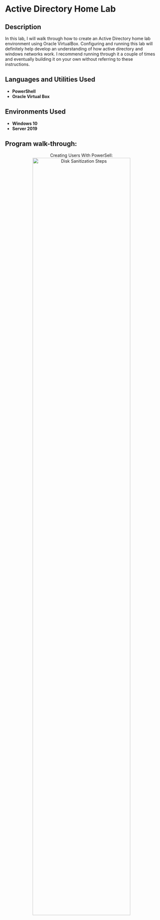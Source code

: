<h1>Active Directory Home Lab</h1>

<h2>Description</h2>
In this lab, I will walk through how to create an Active Directory home lab environment using Oracle VirtualBox. Configuring and running this lab will definitely help develop an understanding of how active directory and windows networks work. I recommend running through it a couple of times and eventually building it on your own without referring to these instructions.
<br />

<h2>Languages and Utilities Used</h2>

- <b>PowerShell</b> 
- <b>Oracle Virtual Box</b>

<h2>Environments Used </h2>

- <b>Windows 10</b> 
- <b>Server 2019</b>

<h2>Program walk-through:</h2>

<p align="center">
Creating Users With PowerSell: <br/>
<img src="https://i.imgur.com/Azat8Xf.png" height="80%" width="80%" alt="Disk Sanitization Steps"/>
<br />

<!--
 ```diff
- text in red
+ text in green
! text in orange
# text in gray
@@ text in purple (and bold)@@
```
--!>
